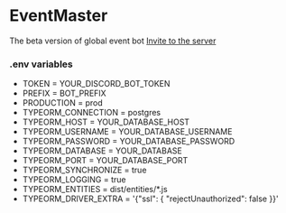 # EventMaster
The beta version of global event bot
[Invite to the server](https://discord.com/api/oauth2/authorize?client_id=488973809185980416&permissions=139645676561&scope=bot%20applications.commands)
### .env variables
- TOKEN = YOUR_DISCORD_BOT_TOKEN
- PREFIX = BOT_PREFIX
- PRODUCTION = prod
- TYPEORM_CONNECTION = postgres
- TYPEORM_HOST = YOUR_DATABASE_HOST
- TYPEORM_USERNAME = YOUR_DATABASE_USERNAME
- TYPEORM_PASSWORD = YOUR_DATABASE_PASSWORD
- TYPEORM_DATABASE = YOUR_DATABASE
- TYPEORM_PORT = YOUR_DATABASE_PORT
- TYPEORM_SYNCHRONIZE = true
- TYPEORM_LOGGING = true
- TYPEORM_ENTITIES = dist/entities/*.js
- TYPEORM_DRIVER_EXTRA = '{"ssl": { "rejectUnauthorized": false }}'

